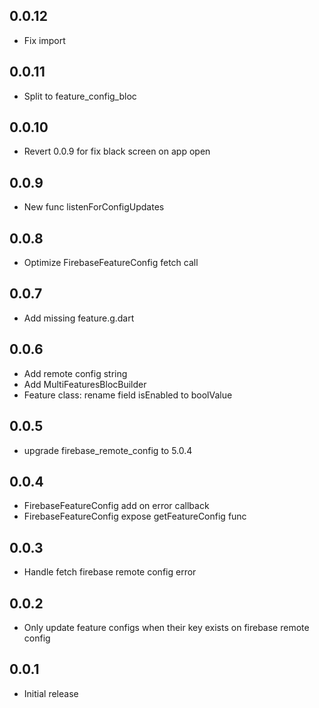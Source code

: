 ## 0.0.12
- Fix import

## 0.0.11
- Split to feature_config_bloc

## 0.0.10
- Revert 0.0.9 for fix black screen on app open

## 0.0.9
- New func listenForConfigUpdates

## 0.0.8
- Optimize FirebaseFeatureConfig fetch call

## 0.0.7
- Add missing feature.g.dart

## 0.0.6

- Add remote config string
- Add MultiFeaturesBlocBuilder
- Feature class: rename field isEnabled to boolValue

## 0.0.5

- upgrade firebase_remote_config to 5.0.4

## 0.0.4

- FirebaseFeatureConfig add on error callback
- FirebaseFeatureConfig expose getFeatureConfig func

## 0.0.3

- Handle fetch firebase remote config error

## 0.0.2

- Only update feature configs when their key exists on firebase remote config

## 0.0.1

- Initial release

